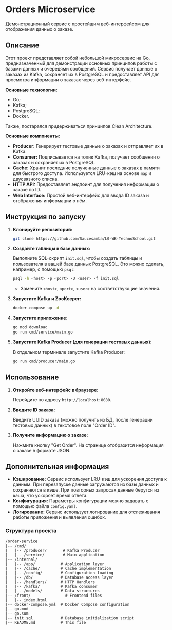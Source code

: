 # Orders Microservice

Демонстрационный сервис с простейшим веб-интерфейсом для отображения данных о заказе.

## Описание

Этот проект представляет собой небольшой микросервис на Go, предназначенный для демонстрации основных принципов работы с базами данных и очередями сообщений. Сервис получает данные о заказах из Kafka, сохраняет их в PostgreSQL и предоставляет API для просмотра информации о заказах через веб-интерфейс.

**Основные технологии:**

*   Go;
*   Kafka;
*   PostgreSQL;
*   Docker.

Также, постарался придерживаться принципов Clean Architecture.

**Основные компоненты:**

*   **Producer:**  Генерирует тестовые данные о заказах и отправляет их в Kafka.
*   **Consumer:**  Подписывается на топик Kafka, получает сообщения о заказах и сохраняет их в PostgreSQL.
*   **Cache:** Хранит последние полученные данные о заказах в памяти для быстрого доступа. Используется LRU-кэш на основе `map` и двусвязного списка.
*   **HTTP API:** Предоставляет эндпоинт для получения информации о заказе по ID.
*   **Web Interface:**  Простой веб-интерфейс для ввода ID заказа и отображения информации о нём.

## Инструкция по запуску

1.  **Клонируйте репозиторий:**

    ```bash
    git clone https://github.com/Saucesamba/L0-WB-TechnoSchool.git
    ```
2. **Создайте таблицы в базе данных:**

    Выполните SQL-скрипт `init.sql`, чтобы создать таблицы и пользователя в вашей базе данных PostgreSQL. Это можно сделать, например, с помощью `psql`:

    ```bash
    psql -h <host> -p <port> -U <user> -f init.sql
    ```
    *   Замените `<host>`, `<port>`, `<user>` на соответствующие значения.

3. **Запустите Kafka и ZooKeeper:**

    ```bash
    docker-compose up -d 
    ```

4. **Запустите приложение:**

    ```bash
    go mod download
    go run cmd/service/main.go
    ```

5. **Запустите Kafka Producer (для генерации тестовых данных):**

    В отдельном терминале запустите Kafka Producer:

    ```bash
    go run cmd/producer/main.go
    ```

## Использование

1.  **Откройте веб-интерфейс в браузере:**

    Перейдите по адресу `http://localhost:8080`.

2.  **Введите ID заказа:**

    Введите UUID заказа (можно получить из БД, после генерации тестовых данных) в текстовое поле "Order ID".

3.  **Получите информацию о заказе:**

    Нажмите кнопку "Get Order". На странице отобразится информация о заказе в формате JSON.

## Дополнительная информация

*   **Кэширование:** Сервис использует LRU-кэш для ускорения доступа к данным. При перезапуске данные загружаются из базы данных и сохраняются в кэше. При повторных запросах данные берутся из кэша, что ускоряет время ответа.
*   **Конфигурация:** Параметры конфигурации можно задавать с помощью файла `config.yaml`.
*   **Логирование:**  Сервис использует логирование для отслеживания работы приложения и выявления ошибок.

### Структура проекта

```
/order-service
|-- /cmd/
|   |-- /producer/       # Kafka Producer
|   |-- /service/        # Main application
|-- /internal/
|   |-- /app/           # Application layer
|   |-- /cache/         # Cache implementation
|   |-- /config/        # Configuration loading
|   |-- /db/            # Database access layer
|   |-- /handlers/      # HTTP Handlers
|   |-- /kafka/         # Kafka consumer
|   |-- /models/        # Data structures
|-- /front/               # Frontend files
|   |-- index.html
|-- docker-compose.yml  # Docker Compose configuration
|-- go.mod
|-- go.sum
|-- init.sql            # Database initialization script
|-- README.md           # This file
```
